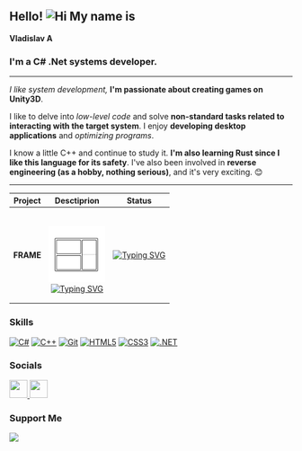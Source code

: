## Hello! ![Hi](https://user-images.githubusercontent.com/18350557/176309783-0785949b-9127-417c-8b55-ab5a4333674e.gif)  My name is

**Vladislav A**

### **I'm a C# .Net systems developer.**

___

*I like system development,* **I'm passionate about creating games on Unity3D**.

I like to delve into *low-level code* and solve **non-standard tasks related to interacting with the target system**.
I enjoy **developing desktop applications** and *optimizing programs*.

I know a little C++ and continue to study it. **I'm also learning Rust since I like this language for its safety**.
I've also been involved in **reverse engineering (as a hobby, nothing serious)**, and it's very exciting. 😊

___

|             Project              |                                                                                                                                                                                                      Desctiprion                                                                                                                                                                                                      |                                                                                                                                  Status                                                                                                                                  |
|:--------------------------------:|:---------------------------------------------------------------------------------------------------------------------------------------------------------------------------------------------------------------------------------------------------------------------------------------------------------------------------------------------------------------------------------------------------------------------:|:------------------------------------------------------------------------------------------------------------------------------------------------------------------------------------------------------------------------------------------------------------------------:|
| <p align="center"> **FRAME**</p> | <p alight="center"><br/>  [<img src="icons/Frame.png" alt="FRAME" width="100"/>](https://github.com/0Ziver/FrameWM) <br/>[![Typing SVG](https://readme-typing-svg.herokuapp.com?font=Fira+Code&size=25&duration=1000&pause=50&color=000000&background=F900FF00&center=true&vCenter=true&multiline=true&repeat=false&random=true&width=400&height=50&lines=Functional+window+manager)](https://git.io/typing-svg) </p> | <p align="cenet"> [![Typing SVG](https://readme-typing-svg.herokuapp.com?font=Fira+Code&size=10&duration=2000&pause=200&color=000000&background=F400FF00&center=true&vCenter=true&random=true&width=70&height=100&lines=In;Development)](https://git.io/typing-svg) </p> |

### Skills

<a href="https://docs.microsoft.com/en-us/dotnet/csharp/" target="_blank" rel="noreferrer"><img src="https://raw.githubusercontent.com/danielcranney/readme-generator/main/public/icons/skills/csharp-colored.svg" width="36" height="36" alt="C#" /></a>
<a href="https://docs.microsoft.com/en-us/cpp/?view=msvc-170" target="_blank" rel="noreferrer"><img src="https://raw.githubusercontent.com/danielcranney/readme-generator/main/public/icons/skills/cplusplus-colored.svg" width="36" height="36" alt="C++" /></a>
<a href="https://git-scm.com/" target="_blank" rel="noreferrer"><img src="https://raw.githubusercontent.com/danielcranney/readme-generator/main/public/icons/skills/git-colored.svg" width="36" height="36" alt="Git" /></a>
<a href="https://developer.mozilla.org/en-US/docs/Glossary/HTML5" target="_blank" rel="noreferrer"><img src="https://raw.githubusercontent.com/danielcranney/readme-generator/main/public/icons/skills/html5-colored.svg" width="36" height="36" alt="HTML5" /></a>
<a href="https://www.w3.org/TR/CSS/#css" target="_blank" rel="noreferrer"><img src="https://raw.githubusercontent.com/danielcranney/readme-generator/main/public/icons/skills/css3-colored.svg" width="36" height="36" alt="CSS3" /></a>
<a href="https://dotnet.microsoft.com/en-us/" target="_blank" rel="noreferrer"><img src="https://raw.githubusercontent.com/danielcranney/readme-generator/main/public/icons/skills/dot-net-colored.svg" width="36" height="36" alt=".NET" /></a>

### Socials

<p align="left"> <a href="https://www.github.com/0Ziver" target="_blank" rel="noreferrer"> <picture> <source media="(prefers-color-scheme: dark)" srcset="https://raw.githubusercontent.com/danielcranney/readme-generator/main/public/icons/socials/github-dark.svg" /> <source media="(prefers-color-scheme: light)" srcset="https://raw.githubusercontent.com/danielcranney/readme-generator/main/public/icons/socials/github.svg" /> <img src="https://raw.githubusercontent.com/danielcranney/readme-generator/main/public/icons/socials/github.svg" width="32" height="32" /> </picture> </a>
<a href="https://www.linkedin.com/in/0ziver" target="_blank" rel="noreferrer"> <picture> <source media="(prefers-color-scheme: dark)" srcset="https://raw.githubusercontent.com/danielcranney/readme-generator/main/public/icons/socials/linkedin-dark.svg" /> <source media="(prefers-color-scheme: light)" srcset="https://raw.githubusercontent.com/danielcranney/readme-generator/main/public/icons/socials/linkedin.svg" /> <img src="https://raw.githubusercontent.com/danielcranney/readme-generator/main/public/icons/socials/linkedin.svg" width="32" height="32" /> </picture> </a></p>

### Support Me

<p align="left">
<a href="https://www.buymeacoffee.com/0ziver"><img src="https://cdn.buymeacoffee.com/buttons/v2/default-yellow.png" width="150"/></a></li>
</p>

